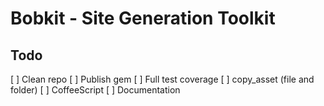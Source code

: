 Bobkit - Site Generation Toolkit
==================================================


Todo
--------------------------------------------------

[ ] Clean repo
[ ] Publish gem
[ ] Full test coverage
[ ] copy_asset (file and folder)
[ ] CoffeeScript
[ ] Documentation